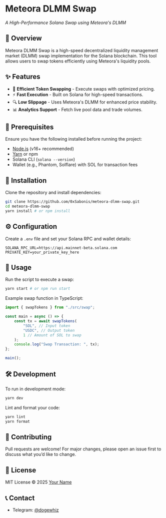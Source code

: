 # Meteora DLMM Swap

_A High-Performance Solana Swap using Meteora's DLMM_

## 🚀 Overview
Meteora DLMM Swap is a high-speed decentralized liquidity management market (DLMM) swap implementation for the Solana blockchain. This tool allows users to swap tokens efficiently using Meteora's liquidity pools.

## ✨ Features
- 🔄 **Efficient Token Swapping** - Execute swaps with optimized pricing.
- ⚡ **Fast Execution** - Built on Solana for high-speed transactions.
- 🔍 **Low Slippage** - Uses Meteora's DLMM for enhanced price stability.
- 📊 **Analytics Support** - Fetch live pool data and trade volumes.

## 📌 Prerequisites
Ensure you have the following installed before running the project:
- [Node.js](https://nodejs.org/) (v16+ recommended)
- [Yarn](https://yarnpkg.com/) or npm
- Solana CLI (`solana --version`)
- Wallet (e.g., Phantom, Solflare) with SOL for transaction fees

## 🔧 Installation
Clone the repository and install dependencies:
```sh
git clone https://github.com/0xSabonis/meteora-dlmm-swap.git
cd meteora-dlmm-swap
yarn install # or npm install
```

## ⚙️ Configuration
Create a `.env` file and set your Solana RPC and wallet details:
```env
SOLANA_RPC_URL=https://api.mainnet-beta.solana.com
PRIVATE_KEY=your_private_key_here
```

## 🚀 Usage
Run the script to execute a swap:
```sh
yarn start # or npm run start
```

Example swap function in TypeScript:
```ts
import { swapTokens } from "./src/swap";

const main = async () => {
    const tx = await swapTokens(
        "SOL", // Input token
        "USDC", // Output token
        1 // Amount of SOL to swap
    );
    console.log("Swap Transaction: ", tx);
};

main();
```

## 🛠 Development
To run in development mode:
```sh
yarn dev
```
Lint and format your code:
```sh
yarn lint
yarn format
```

## 🤝 Contributing
Pull requests are welcome! For major changes, please open an issue first to discuss what you’d like to change.

## 📜 License
MIT License © 2025 [Your Name](https://github.com/0xSabonis)

## 📞 Contact
- Telegram: [@dogewhiz](https://t.me/dogewhiz)
